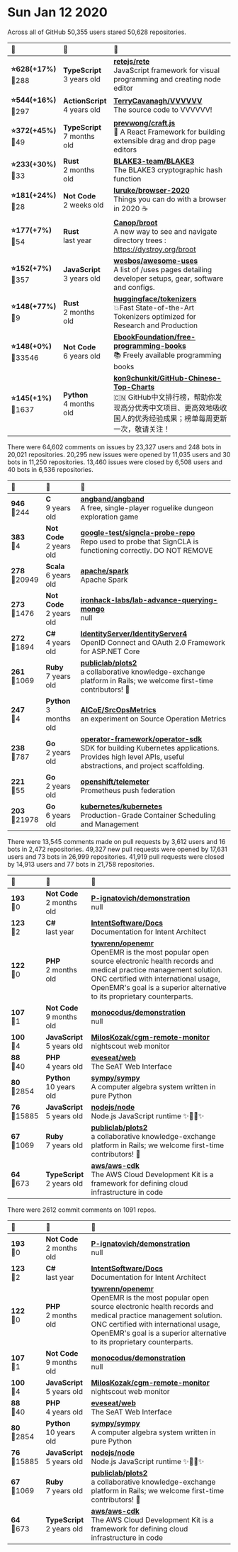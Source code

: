 # Sun Jan 12 2020

Across all of GitHub 50,355 users stared 
50,628 repositories. 

| :page_with_curl: | :calendar: | :page_with_curl: |
| :--- | :--- | :--- |
| **:star:628(+17%)**<br>:twisted_rightwards_arrows:288 | **TypeScript**<br>3 years old | **[retejs/rete](https://github.com/retejs/rete)**<br>JavaScript framework for visual programming and creating node editor |
| **:star:544(+16%)**<br>:twisted_rightwards_arrows:297 | **ActionScript**<br>4 years old | **[TerryCavanagh/VVVVVV](https://github.com/TerryCavanagh/VVVVVV)**<br>The source code to VVVVVV! |
| **:star:372(+45%)**<br>:twisted_rightwards_arrows:49 | **TypeScript**<br>7 months old | **[prevwong/craft.js](https://github.com/prevwong/craft.js)**<br>🚀 A React Framework for building extensible drag and drop page editors |
| **:star:233(+30%)**<br>:twisted_rightwards_arrows:33 | **Rust**<br>2 months old | **[BLAKE3-team/BLAKE3](https://github.com/BLAKE3-team/BLAKE3)**<br>The BLAKE3 cryptographic hash function |
| **:star:181(+24%)**<br>:twisted_rightwards_arrows:28 | **Not Code**<br>2 weeks old | **[luruke/browser-2020](https://github.com/luruke/browser-2020)**<br>Things you can do with a browser in 2020 ☕️ |
| **:star:177(+7%)**<br>:twisted_rightwards_arrows:54 | **Rust**<br>last year | **[Canop/broot](https://github.com/Canop/broot)**<br>A new way to see and navigate directory trees : https://dystroy.org/broot |
| **:star:152(+7%)**<br>:twisted_rightwards_arrows:357 | **JavaScript**<br>3 years old | **[wesbos/awesome-uses](https://github.com/wesbos/awesome-uses)**<br>A list of /uses pages detailing developer setups, gear, software and configs. |
| **:star:148(+77%)**<br>:twisted_rightwards_arrows:9 | **Rust**<br>2 months old | **[huggingface/tokenizers](https://github.com/huggingface/tokenizers)**<br>💥Fast State-of-the-Art Tokenizers optimized for Research and Production |
| **:star:148(+0%)**<br>:twisted_rightwards_arrows:33546 | **Not Code**<br>6 years old | **[EbookFoundation/free-programming-books](https://github.com/EbookFoundation/free-programming-books)**<br>:books: Freely available programming books |
| **:star:145(+1%)**<br>:twisted_rightwards_arrows:1637 | **Python**<br>4 months old | **[kon9chunkit/GitHub-Chinese-Top-Charts](https://github.com/kon9chunkit/GitHub-Chinese-Top-Charts)**<br>:cn: GitHub中文排行榜，帮助你发现高分优秀中文项目、更高效地吸收国人的优秀经验成果；榜单每周更新一次，敬请关注！ |

There were 64,602 comments on issues by 23,327 users and 248 bots in 20,021 repositories.
20,295 new issues were opened by 11,035 users and 30 bots in 11,250 repositories.
13,460 issues were closed by 6,508 users and 40 bots in 6,536 repositories.

| :speech_balloon: | :calendar: | :page_with_curl: |
| :--- | :--- | :--- |
| **946**<br>:twisted_rightwards_arrows:244 | **C**<br>9 years old | **[angband/angband](https://github.com/angband/angband)**<br>A free, single-player roguelike dungeon exploration game |
| **383**<br>:twisted_rightwards_arrows:4 | **Not Code**<br>2 years old | **[google-test/signcla-probe-repo](https://github.com/google-test/signcla-probe-repo)**<br>Repo used to probe that SignCLA is functioning correctly.  DO NOT REMOVE |
| **278**<br>:twisted_rightwards_arrows:20949 | **Scala**<br>6 years old | **[apache/spark](https://github.com/apache/spark)**<br>Apache Spark |
| **273**<br>:twisted_rightwards_arrows:1476 | **Not Code**<br>2 years old | **[ironhack-labs/lab-advance-querying-mongo](https://github.com/ironhack-labs/lab-advance-querying-mongo)**<br>null |
| **272**<br>:twisted_rightwards_arrows:1894 | **C#**<br>4 years old | **[IdentityServer/IdentityServer4](https://github.com/IdentityServer/IdentityServer4)**<br>OpenID Connect and OAuth 2.0 Framework for ASP.NET Core |
| **261**<br>:twisted_rightwards_arrows:1069 | **Ruby**<br>7 years old | **[publiclab/plots2](https://github.com/publiclab/plots2)**<br>a collaborative knowledge-exchange platform in Rails; we welcome first-time contributors! :balloon: |
| **247**<br>:twisted_rightwards_arrows:4 | **Python**<br>3 months old | **[AICoE/SrcOpsMetrics](https://github.com/AICoE/SrcOpsMetrics)**<br>an experiment on Source Operation Metrics |
| **238**<br>:twisted_rightwards_arrows:787 | **Go**<br>2 years old | **[operator-framework/operator-sdk](https://github.com/operator-framework/operator-sdk)**<br>SDK for building Kubernetes applications. Provides high level APIs, useful abstractions, and project scaffolding. |
| **221**<br>:twisted_rightwards_arrows:55 | **Go**<br>2 years old | **[openshift/telemeter](https://github.com/openshift/telemeter)**<br>Prometheus push federation |
| **203**<br>:twisted_rightwards_arrows:21978 | **Go**<br>6 years old | **[kubernetes/kubernetes](https://github.com/kubernetes/kubernetes)**<br>Production-Grade Container Scheduling and Management |

There were 13,545 comments made on pull requests by 3,612 users and 16 bots in 2,472 repositories.
49,327 new pull requests were opened by 17,631 users and 73 bots in 26,999 repositories.
41,919 pull requests were closed by 14,913 users and 77 bots in 21,758 repositories.

| :speech_balloon: | :calendar: | :page_with_curl: |
| :--- | :--- | :--- |
| **193**<br>:twisted_rightwards_arrows:0 | **Not Code**<br>2 months old | **[P-ignatovich/demonstration](https://github.com/P-ignatovich/demonstration)**<br>null |
| **123**<br>:twisted_rightwards_arrows:2 | **C#**<br>last year | **[IntentSoftware/Docs](https://github.com/IntentSoftware/Docs)**<br>Documentation for Intent Architect |
| **122**<br>:twisted_rightwards_arrows:0 | **PHP**<br>2 months old | **[tywrenn/openemr](https://github.com/tywrenn/openemr)**<br>OpenEMR is the most popular open source electronic health records and medical practice management solution. ONC certified with international usage, OpenEMR's goal is a superior alternative to its proprietary counterparts. |
| **107**<br>:twisted_rightwards_arrows:1 | **Not Code**<br>9 months old | **[monocodus/demonstration](https://github.com/monocodus/demonstration)**<br>null |
| **100**<br>:twisted_rightwards_arrows:4 | **JavaScript**<br>5 years old | **[MilosKozak/cgm-remote-monitor](https://github.com/MilosKozak/cgm-remote-monitor)**<br>nightscout web monitor |
| **88**<br>:twisted_rightwards_arrows:40 | **PHP**<br>4 years old | **[eveseat/web](https://github.com/eveseat/web)**<br>The SeAT Web Interface |
| **80**<br>:twisted_rightwards_arrows:2854 | **Python**<br>10 years old | **[sympy/sympy](https://github.com/sympy/sympy)**<br>A computer algebra system written in pure Python |
| **76**<br>:twisted_rightwards_arrows:15885 | **JavaScript**<br>5 years old | **[nodejs/node](https://github.com/nodejs/node)**<br>Node.js JavaScript runtime :sparkles::turtle::rocket::sparkles: |
| **67**<br>:twisted_rightwards_arrows:1069 | **Ruby**<br>7 years old | **[publiclab/plots2](https://github.com/publiclab/plots2)**<br>a collaborative knowledge-exchange platform in Rails; we welcome first-time contributors! :balloon: |
| **64**<br>:twisted_rightwards_arrows:673 | **TypeScript**<br>2 years old | **[aws/aws-cdk](https://github.com/aws/aws-cdk)**<br>The AWS Cloud Development Kit is a framework for defining cloud infrastructure in code |

There were 2612 commit comments on 1091 repos.

| :speech_balloon: | :calendar: | :page_with_curl: |
| :--- | :--- | :--- |
| **193**<br>:twisted_rightwards_arrows:0 | **Not Code**<br>2 months old | **[P-ignatovich/demonstration](https://github.com/P-ignatovich/demonstration)**<br>null |
| **123**<br>:twisted_rightwards_arrows:2 | **C#**<br>last year | **[IntentSoftware/Docs](https://github.com/IntentSoftware/Docs)**<br>Documentation for Intent Architect |
| **122**<br>:twisted_rightwards_arrows:0 | **PHP**<br>2 months old | **[tywrenn/openemr](https://github.com/tywrenn/openemr)**<br>OpenEMR is the most popular open source electronic health records and medical practice management solution. ONC certified with international usage, OpenEMR's goal is a superior alternative to its proprietary counterparts. |
| **107**<br>:twisted_rightwards_arrows:1 | **Not Code**<br>9 months old | **[monocodus/demonstration](https://github.com/monocodus/demonstration)**<br>null |
| **100**<br>:twisted_rightwards_arrows:4 | **JavaScript**<br>5 years old | **[MilosKozak/cgm-remote-monitor](https://github.com/MilosKozak/cgm-remote-monitor)**<br>nightscout web monitor |
| **88**<br>:twisted_rightwards_arrows:40 | **PHP**<br>4 years old | **[eveseat/web](https://github.com/eveseat/web)**<br>The SeAT Web Interface |
| **80**<br>:twisted_rightwards_arrows:2854 | **Python**<br>10 years old | **[sympy/sympy](https://github.com/sympy/sympy)**<br>A computer algebra system written in pure Python |
| **76**<br>:twisted_rightwards_arrows:15885 | **JavaScript**<br>5 years old | **[nodejs/node](https://github.com/nodejs/node)**<br>Node.js JavaScript runtime :sparkles::turtle::rocket::sparkles: |
| **67**<br>:twisted_rightwards_arrows:1069 | **Ruby**<br>7 years old | **[publiclab/plots2](https://github.com/publiclab/plots2)**<br>a collaborative knowledge-exchange platform in Rails; we welcome first-time contributors! :balloon: |
| **64**<br>:twisted_rightwards_arrows:673 | **TypeScript**<br>2 years old | **[aws/aws-cdk](https://github.com/aws/aws-cdk)**<br>The AWS Cloud Development Kit is a framework for defining cloud infrastructure in code |

